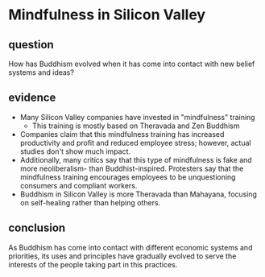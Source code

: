 # Mindfulness in Silicon Valley

## question

How has Buddhism evolved when it has come into contact with new belief systems and ideas? 

## evidence

* Many Silicon Valley companies have invested in "mindfulness" training 
  * This training is mostly based on Theravada and Zen Buddhism
* Companies claim that this mindfulness training has increased productivity and profit and reduced employee stress; however, actual studies don't show much impact. 
* Additionally, many critics say that this type of mindfulness is fake and more neoliberalism- than Buddhist-inspired. Protesters say that the mindfulness training encourages employees to be unquestioning consumers and compliant workers. 
* Buddhism in Silicon Valley is more Theravada than Mahayana, focusing on self-healing rather than helping others. 

## conclusion

As Buddhism has come into contact with different economic systems and priorities, its uses and principles have gradually evolved to serve the interests of the people taking part in this practices. 

